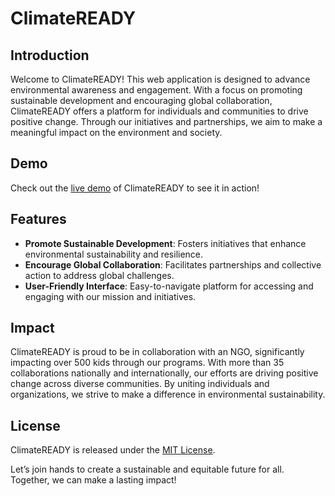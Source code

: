 # ClimateREADY

## Introduction

Welcome to ClimateREADY! This web application is designed to advance environmental awareness and engagement. With a focus on promoting sustainable development and encouraging global collaboration, ClimateREADY offers a platform for individuals and communities to drive positive change. Through our initiatives and partnerships, we aim to make a meaningful impact on the environment and society.

## Demo

Check out the [live demo](#) of ClimateREADY to see it in action!

## Features

- **Promote Sustainable Development**: Fosters initiatives that enhance environmental sustainability and resilience.
- **Encourage Global Collaboration**: Facilitates partnerships and collective action to address global challenges.
- **User-Friendly Interface**: Easy-to-navigate platform for accessing and engaging with our mission and initiatives.

## Impact

ClimateREADY is proud to be in collaboration with an NGO, significantly impacting over 500 kids through our programs. With more than 35 collaborations nationally and internationally, our efforts are driving positive change across diverse communities. By uniting individuals and organizations, we strive to make a difference in environmental sustainability.

## License

ClimateREADY is released under the [MIT License](LICENSE).

Let’s join hands to create a sustainable and equitable future for all. Together, we can make a lasting impact!
